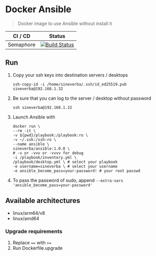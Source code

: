 Docker Ansible
==============

> Docker image to use Ansible without install it

| CI / CD | Status |
| ------- | ------ |
| Semaphore | [![Build Status](https://sineverba.semaphoreci.com/badges/docker-ansible/branches/master.svg?style=shields&key=d89eb6a8-f51b-4e24-b499-ac66d6b57d95)](https://sineverba.semaphoreci.com/projects/docker-ansible) |


## Run

1. Copy your ssh keys into destination servers / desktops

    `ssh-copy-id -i /home/sineverba/.ssh/id_ed25519.pub sineverba@192.168.1.32`


2. Be sure that you can log to the server / desktop without password

    `ssh sineverba@192.168.1.32`

3. Launch Ansible with

    ```shell
    docker run \
	--rm -it \
	-v ${pwd}/playbook:/playbook:ro \
	-v ~/.ssh:/ssh:ro \
	--name ansible \
	sineverba/ansible:1.0.0 \
	# -v or -vvv or -vvvv for debug
	-i /playbook/inventory.yml \
	/playbook/desktop.yml \ # select your playbook
	-e username=sineverba \ # select your username
	-e ansible_become_pass=your-password! # your root passwd
    ```

3. To pass the password of sudo, append `--extra-vars 'ansible_become_pass=your-password'`

## Available architectures

+ linux/arm64/v8
+ linux/amd64


### Upgrade requirements
1. Replace `==` with `>=`
2. Run Dockerfile.upgrade